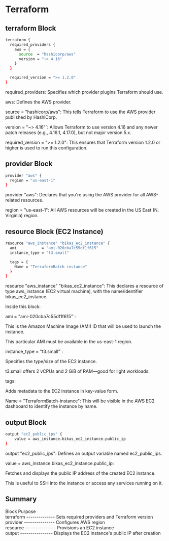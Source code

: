 # Terraform

## terraform Block

```bash
terraform {
  required_providers {
    aws = {
      source  = "hashicorp/aws"
      version = "~> 4.16"
    }
  }

  required_version = ">= 1.2.0"
}
```

required_providers: Specifies which provider plugins Terraform should use.

aws: Defines the AWS provider.

source = "hashicorp/aws": This tells Terraform to use the AWS provider published by HashiCorp.

version = "~> 4.16"`: Allows Terraform to use version 4.16 and any newer patch releases (e.g., 4.16.1, 4.17.0), but not major version 5.x.

required_version = ">= 1.2.0": This ensures that Terraform version 1.2.0 or higher is used to run this configuration.

## provider Block

```bash
provider "aws" {
  region = "us-east-1"
}
```

provider "aws": Declares that you're using the AWS provider for all AWS-related resources.

region = "us-east-1": All AWS resources will be created in the US East (N. Virginia) region.

## resource Block (EC2 Instance)

```bash
resource "aws_instance" "bikas_ec2_instance" {
  ami           = "ami-020cba7c55df1f615"
  instance_type = "t3.small"

  tags = {
    Name = "TerraformBatch-instance"
  }
}
```

resource "aws_instance" "bikas_ec2_instance": This declares a resource of type aws_instance (EC2 virtual machine), with the name/identifier bikas_ec2_instance.

Inside this block:

ami = "ami-020cba7c55df1f615"`:

This is the Amazon Machine Image (AMI) ID that will be used to launch the instance.

This particular AMI must be available in the us-east-1 region.

instance_type = "t3.small"`:

Specifies the type/size of the EC2 instance.

t3.small offers 2 vCPUs and 2 GiB of RAM—good for light workloads.

tags:

Adds metadata to the EC2 instance in key-value form.

Name = "TerraformBatch-instance": This will be visible in the AWS EC2 dashboard to identify the instance by name.

## output Block

```bash
output "ec2_public_ips" {
	value = aws_instance.bikas_ec2_instance.public_ip
}
```

output "ec2_public_ips": Defines an output variable named ec2_public_ips.

value = aws_instance.bikas_ec2_instance.public_ip:

Fetches and displays the public IP address of the created EC2 instance.

This is useful to SSH into the instance or access any services running on it.

## Summary
  Block                       Purpose <br>
terraform -------------- Sets required providers and Terraform version <br>
provider --------------- Configures AWS region <br>
resource --------------- Provisions an EC2 instance <br>
output	---------------- Displays the EC2 instance's public IP after creation
